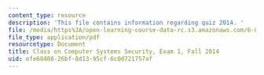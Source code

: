 ```yaml
---
content_type: resource
description: 'This file contains information regarding quiz 2014. '
file: /media/https%3A/open-learning-course-data-rc.s3.amazonaws.com/6-858-computer-systems-security-fall-2014/efe6040826bf8d1395cf6c0d721757af_MIT6_858F14_q14_1.pdf
file_type: application/pdf
resourcetype: Document
title: Class on Computer Systems Security, Exam 1, Fall 2014
uid: efe60408-26bf-8d13-95cf-6c0d721757af
---
```

